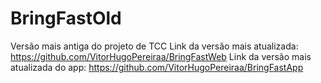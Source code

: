 # BringFastOld

Versão mais antiga do projeto de TCC
Link da versão mais atualizada: https://github.com/VitorHugoPereiraa/BringFastWeb
Link da versão mais atualizada do app: https://github.com/VitorHugoPereiraa/BringFastApp
